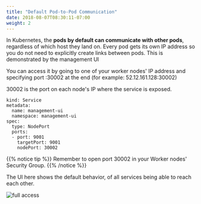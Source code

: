 ```yaml
---
title: "Default Pod-to-Pod Communication"
date: 2018-08-07T08:30:11-07:00
weight: 2
---
```

In Kubernetes, the **pods by default can communicate with other pods**, regardless of which host they land on. Every pod gets its own IP address so you do not need to explicitly create links between pods. This is demonstrated by the management UI

You can access it by going to one of your worker nodes' IP address and specifying port :30002 at the end (for example: 52.12.161.128:30002)

30002 is the port on each node's IP where the service is exposed.

```
kind: Service
metadata:
  name: management-ui 
  namespace: management-ui 
spec:
  type: NodePort
  ports:
  - port: 9001 
    targetPort: 9001
    nodePort: 30002
```
{{% notice tip %}}
Remember to open port 30002 in your Worker nodes' Security Group.
{{% /notice %}}

The UI here shows the default behavior, of all services being able to reach each other.

![full access](/images/calico-full-access.png)